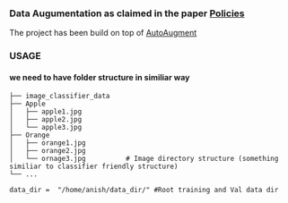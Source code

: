 ### Data Augumentation as claimed in the paper [Policies](https://arxiv.org/abs/1805.09501)
The project has been build on top of [AutoAugment](https://github.com/DeepVoltaire/AutoAugment)

### USAGE
#### we need to have folder structure in similiar way

    ├── image_classifier_data
    ├── Apple                    
    │   ├── apple1.jpg          
    │   ├── apple2.jpg         
    │   └── apple3.jpg              
    ├── Orange                    
    │   ├── orange1.jpg          
    │   ├── orange2.jpg         
    │   └── ornage3.jpg          # Image directory structure (something similiar to classifier friendly structure) 
    └── ...
    
 
```
data_dir =  "/home/anish/data_dir/" #Root training and Val data dir 

```
